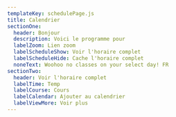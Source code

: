 ```yaml
---
templateKey: schedulePage.js
title: Calendrier
sectionOne:
  header: Bonjour
  description: Voici le programme pour
  labelZoom: Lien zoom
  labelScheduleShow: Voir l'horaire complet
  labelScheduleHide: Cache l'horaire complet
  noneText: Woohoo no classes on your select day! FR
sectionTwo:
  header: Voir l'horaire complet
  labelTime: Temp
  labelCourse: Cours
  labelCalendar: Ajouter au calendrier
  labelViewMore: Voir plus
---
```

